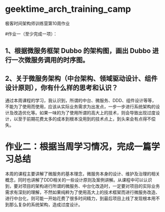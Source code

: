 # geektime_arch_training_camp
极客时间架构师训练营第10周作业

#作业一（至少完成一项）：
## 1、根据微服务框架 Dubbo 的架构图，画出 Dubbo 进行一次微服务调用的时序图。
## 2、关于微服务架构（中台架构、领域驱动设计、组件设计原则），你有什么样的思考和认识？
通过本周课程的学习，我认识到，所谓的中台、微服务、DDD、组件设计等等，不能为了使用而使用，应该从实际业务需求为出发点，一步一步进行系统架构的设计及改造优化等。如果一味的为了使用所谓的高大上的技术，则会导致出现过度设计，以至于前期花费太多的成本到根本没用到的技术点上，到头来会有点得不偿失。

# 作业二：根据当周学习情况，完成一篇学习总结
本周的课程主要讲解了微服务的基本理念，微服务本身的设计、维护及治理的相关概念，同时也讲解了DDD相关的一些设计原则及案例讲解。从课程中可以认识到，要对项目的架构进行所谓的微服务、中台化改造时，一定要对项目的实际业务需求有深刻的理解，不然如果纯粹为了使用高大上的技术框架而进行微服务改造、进行中台化，则可能一开始花费了很多时间精力，到最后项目上线了发现根本用不到那么复杂的系统架构，造成过度设计。